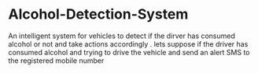 # Alcohol-Detection-System
An intelligent system for vehicles to detect if the dirver has consumed alcohol or not and take actions accordingly . lets suppose if the driver has consumed alcohol and trying to drive the vehicle and send an alert SMS to the registered mobile number
